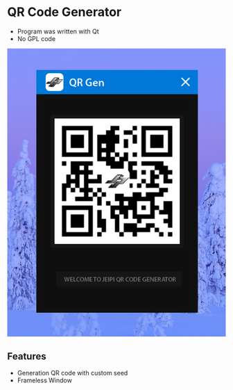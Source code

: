
# QR Code Generator
- Program was written with Qt
- No GPL code

![Screenshot](https://github.com/happyjongsoft/Qt_QR_Code_Generator/blob/master/Screenshot_QR_Gen.png?raw=true)

## Features

- Generation QR code with custom seed
- Frameless Window
